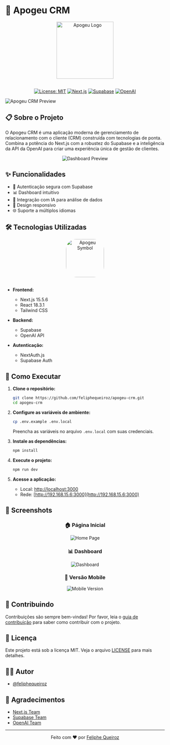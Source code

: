 # 🚀 Apogeu CRM

<div align="center">

<a href="https://apogeu.io">
    <img src="https://apogeu.io/wp-content/uploads/2023/09/apogeu.io-design-tecnologia-e-marketing-azul-simbolo-clean.svg" alt="Apogeu Logo" width="180" />
</a>

<br/>
<br/>

[![License: MIT](https://img.shields.io/badge/License-MIT-yellow.svg)](https://opensource.org/licenses/MIT)
[![Next.js](https://img.shields.io/badge/Next.js-15.5.6-black)](https://nextjs.org/)
[![Supabase](https://img.shields.io/badge/Supabase-2.x-green)](https://supabase.io/)
[![OpenAI](https://img.shields.io/badge/OpenAI-API-blue)](https://openai.com/)

</div>

![Apogeu CRM Preview](https://apogeu.io/wp-content/uploads/2025/10/apogeu-crm.webp)

## 📋 Sobre o Projeto

O Apogeu CRM é uma aplicação moderna de gerenciamento de relacionamento com o cliente (CRM) construída com tecnologias de ponta. Combina a potência do Next.js com a robustez do Supabase e a inteligência da API da OpenAI para criar uma experiência única de gestão de clientes.

<div align="center">

![Dashboard Preview](https://raw.githubusercontent.com/feliphequeiroz/apogeu-crm/main/public/dashboard-preview.gif)

</div>

## ✨ Funcionalidades

- 🔐 Autenticação segura com Supabase
- 📊 Dashboard intuitivo
- 🤖 Integração com IA para análise de dados
- 📱 Design responsivo
- 🌐 Suporte a múltiplos idiomas

## 🛠 Tecnologias Utilizadas

<div align="center">
    <img src="https://apogeu.io/wp-content/uploads/2024/05/cropped-Instagram-WhatsApp-Social-Profile-0001.png" alt="Apogeu Symbol" width="120" style="border-radius: 32px;" />
</div>

<br/>

- **Frontend:**
  - Next.js 15.5.6
  - React 18.3.1
  - Tailwind CSS
  
- **Backend:**
  - Supabase
  - OpenAI API
  
- **Autenticação:**
  - NextAuth.js
  - Supabase Auth

## 🚀 Como Executar

1. **Clone o repositório:**
   ```bash
   git clone https://github.com/feliphequeiroz/apogeu-crm.git
   cd apogeu-crm
   ```

2. **Configure as variáveis de ambiente:**
   ```bash
   cp .env.example .env.local
   ```
   Preencha as variáveis no arquivo `.env.local` com suas credenciais.

3. **Instale as dependências:**
   ```bash
   npm install
   ```

4. **Execute o projeto:**
   ```bash
   npm run dev
   ```

5. **Acesse a aplicação:**
   - Local: [http://localhost:3000](http://localhost:3000)
   - Rede: [http://192.168.15.6:3000](http://192.168.15.6:3000)

## 📸 Screenshots

<div align="center">

### 🏠 Página Inicial
![Home Page](https://raw.githubusercontent.com/feliphequeiroz/apogeu-crm/main/public/home.png)

### 📊 Dashboard
![Dashboard](https://raw.githubusercontent.com/feliphequeiroz/apogeu-crm/main/public/dashboard.png)

### 📱 Versão Mobile
![Mobile Version](https://raw.githubusercontent.com/feliphequeiroz/apogeu-crm/main/public/mobile.png)

</div>

## 🤝 Contribuindo

Contribuições são sempre bem-vindas! Por favor, leia o [guia de contribuição](CONTRIBUTING.md) para saber como contribuir com o projeto.

## 📝 Licença

Este projeto está sob a licença MIT. Veja o arquivo [LICENSE](LICENSE) para mais detalhes.

## 👨‍💻 Autor

- [@feliphequeiroz](https://github.com/feliphequeiroz)

## 🙏 Agradecimentos

- [Next.js Team](https://nextjs.org/)
- [Supabase Team](https://supabase.io/)
- [OpenAI Team](https://openai.com/)

---

<div align="center">

Feito com ❤️ por [Feliphe Queiroz](https://feliphequeiroz.com/)

</div>